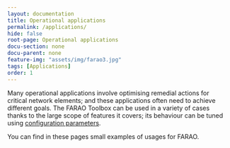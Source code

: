 ```yaml
---
layout: documentation
title: Operational applications
permalink: /applications/
hide: false
root-page: Operational applications
docu-section: none
docu-parent: none
feature-img: "assets/img/farao3.jpg"
tags: [Applications]
order: 1
---
```


Many operational applications involve optimising remedial actions for critical network elements; and these applications often need to achieve different goals.
The FARAO Toolbox can be used in a variety of cases thanks to the large scope of features it covers; its behaviour can be tuned using [configuration parameters](/docs/parameters).

You can find in these pages small examples of usages for FARAO.
